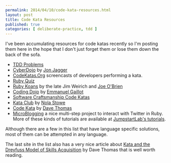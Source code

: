 ```yaml
---
permalink: 2014/04/10/code-kata-resources.html
layout: post
title: Code Kata Resources
published: true
categories: [ deliberate-practice, tdd ]
---
```


I've been accumulating resources for code katas recently so I'm posting 
them here in the hope that I don't just forget them or lose them down the 
back of the sofa.

* [TDD Problems](https://sites.google.com/site/tddproblems/all-problems-1)
* [CyberDojo](http://www.cyber-dojo.com/) by [Jon Jagger](http://jonjagger.blogspot.co.uk/)
* [CodeKatas.Org](http://codekatas.org/) screencasts of developers performing a kata.
* [Ruby Quiz](http://rubyquiz.com/)
* [Ruby Koans](http://rubykoans.com/) by the late Jim Weirich and [Joe O'Brien](http://twitter.com/objo)
* [Coding Dojo](http://codingdojo.org/) by [Emmanuel Gaillot](http://codingdojo.org/cgi-bin/index.pl?EmmanuelGaillot)
* [Software Craftsmanship Code Katas](http://katas.softwarecraftsmanship.org/)
* [Kata Club](http://www.kataclub.com/) by [Nola Stowe](http://blog.rubygeek.com/)
* [Code Kata](http://codekata.com/) by [Dave Thomas](http://pragdave.me/)
* [MicroBlogging](http://tutorials.jumpstartlab.com/projects/microblogger.html) a nice 
multi-step project to interact with Twitter in Ruby. More of these kinds of tutorials are
available at [JumpstartLab's tutorials](http://tutorials.jumpstartlab.com/).

Although there are a few in this list that have language specific solutions, 
most of them can be attempted in any language.

The last site in the list also has a very nice article about 
[Kata and the Dreyfuss Model of Skills Acquisition](http://codekata.com/kata/kata-kumite-koan-and-dreyfus/)
by Dave Thomas that is well worth reading. 
